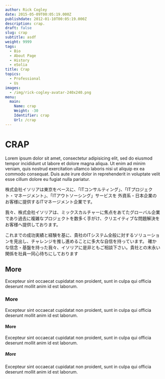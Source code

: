 ```yaml
---
author: Rick Cogley
date: 2015-05-09T00:05:19.000Z
publishdate: 2012-01-10T00:05:19.000Z
description: crap.
draft: false
slug: crap
subtitle: asdf
weight: 9999
tags:
  - Bio
  - About Page
  - History
  - eSolia
title: Crap
topics:
  - Professional
  - Us
images:
  - /img/rick-cogley-avatar-240x240.png
menu:
  main:
    Name: crap
    Weight: -30
    Identifier: crap
    Url: /crap
---
```


# CRAP
Lorem ipsum dolor sit amet, consectetur adipisicing elit, sed do eiusmod tempor incididunt ut labore et dolore magna aliqua. Ut enim ad minim veniam, quis nostrud exercitation ullamco laboris nisi ut aliquip ex ea commodo consequat. Duis aute irure dolor in reprehenderit in voluptate velit esse cillum dolore eu fugiat nulla pariatur.

株式会社イソリアは東京をベースに、「ITコンサルティング」、「ITプロジェクト・マネージメント」、「ITアウトソーシング」サービスを 外資系・日本企業のお客様に提供するITマネージメント企業です。

我々、株式会社イソリアは、ミックスカルチャーに焦点をあてたグローバル企業であり過去に複雑なプロジェクトを数多く手がけ、クリエイティブな問題解決をお客様へ提供しております。

これまでの成功実績と経験を基に、貴社のITシステム全般に対するソリューションを見出し、チャレンジを推し進めることに多大な自信を持っています。 確かな信念・基盤を持った我々、イソリアに是非ともご相談下さい。貴社との末永い関係を社員一同心待ちにしております

## More
Excepteur sint occaecat cupidatat non proident, sunt in culpa qui officia deserunt mollit anim id est laborum.

### More
Excepteur sint occaecat cupidatat non proident, sunt in culpa qui officia deserunt mollit anim id est laborum.

#### More
Excepteur sint occaecat cupidatat non proident, sunt in culpa qui officia deserunt mollit anim id est laborum.

##### More
Excepteur sint occaecat cupidatat non proident, sunt in culpa qui officia deserunt mollit anim id est laborum.
